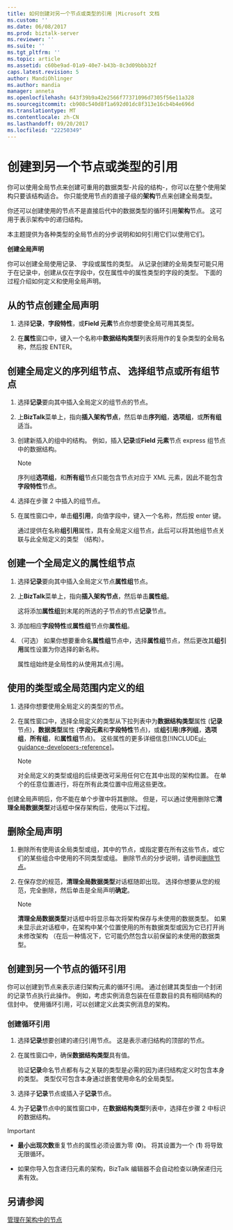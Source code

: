 ```yaml
---
title: 如何创建对另一个节点或类型的引用 |Microsoft 文档
ms.custom: ''
ms.date: 06/08/2017
ms.prod: biztalk-server
ms.reviewer: ''
ms.suite: ''
ms.tgt_pltfrm: ''
ms.topic: article
ms.assetid: c60be9ad-01a9-40e7-b43b-8c3d09bbb32f
caps.latest.revision: 5
author: MandiOhlinger
ms.author: mandia
manager: anneta
ms.openlocfilehash: 643f39b9a42e2566f77371096d7305f56e11a328
ms.sourcegitcommit: cb908c540d8f1a692d01dc8f313e16cb4b4e696d
ms.translationtype: MT
ms.contentlocale: zh-CN
ms.lasthandoff: 09/20/2017
ms.locfileid: "22250349"
---
```

# <a name="create-references-to-another-node-or-type"></a>创建到另一个节点或类型的引用
你可以使用全局节点来创建可重用的数据类型-片段的结构-，你可以在整个使用架构只要该结构适合。 你只能使用节点的直接子级的**架构**节点来创建全局类型。  
  
 你还可以创建使用的节点不是直接后代中的数据类型的循环引用**架构**节点。 这可用于表示架构中的递归结构。  
  
 本主题提供为各种类型的全局节点的分步说明和如何引用它们以使用它们。  
  
 **创建全局声明**  
  
 你可以创建全局使用记录、 字段或属性的类型。 从记录创建的全局类型可能只用于在记录中，创建从仅在字段中，仅在属性中的属性类型的字段的类型。 下面的过程介绍如何定义和使用全局声明。  
  
## <a name="create-a-global-declaration-from-a-node"></a>从的节点创建全局声明  
  
1.  选择**记录**，**字段特性**，或**Field 元素**节点你想要使全局可用其类型。  
  
2.  在**属性**窗口中，键入一个名称中**数据结构类型**列表将用作的复杂类型的全局名称，然后按 ENTER。  
  
## <a name="create-a-globally-defined-sequence-group-node-choice-group-node-or-all-group-node"></a>创建全局定义的序列组节点、 选择组节点或所有组节点  
  
1.  选择**记录**要向其中插入全局定义的组节点的节点。  
  
2.  上**BizTalk**菜单上，指向**插入架构节点**，然后单击**序列组**，**选项组**，或**所有组**适当。  
  
3.  创建新插入的组中的结构。 例如，插入**记录**或**Field 元素**节点 express 组节点中的数据结构。  
  
    > [!NOTE]
    >  序列组**选项组**，和**所有组**节点只能包含节点对应于 XML 元素，因此不能包含**字段特性**节点。  
  
4.  选择在步骤 2 中插入的组节点。  
  
5.  在属性窗口中，单击**组引用**，向值字段中，键入一个名称，然后按 enter 键。  
  
     通过提供在名称**组引用**属性，具有全局定义组节点，此后可以将其他组节点关联与此全局定义的类型 （结构）。  
  
## <a name="create-a-globally-defined-attribute-group-node"></a>创建一个全局定义的属性组节点  
  
1.  选择**记录**要向其中插入全局定义节点**属性组**节点。  
  
2.  上**BizTalk**菜单上，指向**插入架构节点**，然后单击**属性组**。  
  
     这将添加**属性组**到末尾的所选的子节点的节点**记录**节点。  
  
3.  添加相应**字段特性**或**属性组**节点你**属性组**。  
  
4.  （可选） 如果你想要重命名**属性组**节点中，选择**属性组**节点，然后更改其**组引用**属性设置为你选择的新名称。  
  
     属性组始终是全局性的从使用其点引用。  
  
## <a name="use-a-type-or-group-that-has-been-globally-defined"></a>使用的类型或全局范围内定义的组  
  
1.  选择你想要使用全局定义的类型的节点。  
  
2.  在属性窗口中，选择全局定义的类型从下拉列表中为**数据结构类型**属性 (**记录**节点)，**数据类型**属性 (**字段元素**和**字段特性**节点)，或**组引用**(**序列组**，**选项组**，**所有组**，和**属性组**节点)。 这些属性的更多详细信息[!INCLUDE[ui-guidance-developers-reference](../includes/ui-guidance-developers-reference.md)]。
  
    > [!NOTE]
    >  对全局定义的类型或组的后续更改可采用任何它在其中出现的架构位置。 在单个的任意位置进行，将在所有此类位置中应用这些更改。  
  
 创建全局声明后，你不能在单个步骤中将其删除。 但是，可以通过使用删除它**清理全局数据类型**对话框中保存架构后，使用以下过程。  
  
## <a name="delete-a-global-declaration"></a>删除全局声明  
  
1.  删除所有使用该全局类型或组，其中的节点，或指定要在所有这些节点，或它们的某些组合中使用的不同类型或组。 删除节点的分步说明，请参阅[删除节点](../core/how-to-delete-nodes.md)。  
  
2.  在保存您的规范，**清理全局数据类型**对话框随即出现。 选择你想要从您的规范，完全删除，然后单击是全局声明**确定**。  
  
    > [!NOTE]
    >  **清理全局数据类型**对话框中将显示每次将架构保存与未使用的数据类型。 如果未显示此对话框中，在架构中某个位置使用的所有数据类型或因为它已打开尚未修改架构 （在后一种情况下，它可能仍然包含以前保留的未使用的数据类型。  
  
## <a name="create-cyclical-references-to-another-node"></a>创建到另一个节点的循环引用  
 你可以创建到节点来表示递归架构元素的循环引用。 通过创建其类型由一个封闭的记录节点执行此操作。 例如，考虑实例消息包装在任意数目的具有相同结构的信封中。 使用循环引用，可以创建定义此类实例消息的架构。  
  
### <a name="create-a-cyclical-reference"></a>创建循环引用  
  
1.  选择**记录**想要创建的递归引用节点。 这是表示递归结构的顶部的节点。  
  
2.  在属性窗口中，确保**数据结构类型**具有值。  
  
     验证**记录**命名节点都有与之关联的类型是必需的因为递归结构定义时包含本身的类型。 类型仅可包含本身通过嵌套使用命名的全局类型。  
  
3.  选择子**记录**节点或插入子**记录**节点。  
  
4.  为子**记录**节点中的属性窗口中，在**数据结构类型**列表中，选择在步骤 2 中标识的数据结构。  
  
> [!IMPORTANT]
>  - **最小出现次数**重复节点的属性必须设置为零 (**0**)。 将其设置为一个 (**1**) 将导致无限循环。  
>
>  - 如果你导入包含递归元素的架构，BizTalk 编辑器不会自动检查以确保递归元素有效。  
  
## <a name="see-also"></a>另请参阅  
 [管理在架构中的节点](../core/managing-the-nodes-within-a-schema.md)